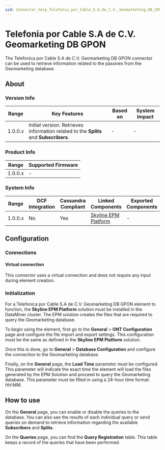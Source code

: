 ```yaml
---
uid: Connector_help_Telefonia_por_Cable_S.A_de_C.V._Geomarketing_DB_GPON
---
```


# Telefonia por Cable S.A de C.V. Geomarketing DB GPON

The Telefonica por Cable S.A de C.V. Geomarketing DB GPON connector can be used to retrieve information related to the passives from the Geomarketing database.

## About

### Version Info

| **Range** | **Key Features**                                                                      | **Based on** | **System Impact** |
|-----------|---------------------------------------------------------------------------------------|--------------|-------------------|
| 1.0.0.x   | Initial version. Retrieves information related to the **Splits** and **Subscribers**. | \-           | \-                |

### Product Info

| Range     | Supported Firmware     |
|-----------|------------------------|
| 1.0.0.x   | \-                     |

### System Info

| **Range** | **DCF Integration** | **Cassandra Compliant** | **Linked Components**                                                | **Exported Components** |
|-----------|---------------------|-------------------------|----------------------------------------------------------------------|-------------------------|
| 1.0.0.x   | No                  | Yes                     | [Skyline EPM Platform](xref:Connector_help_Skyline_EPM_Platform) | \-                      |

## Configuration

### Connections

#### Virtual connection

This connector uses a virtual connection and does not require any input during element creation.

### Initialization

For a Telefonica por Cable S.A de C.V. Geomarketing DB GPON element to function, the **Skyline EPM Platform** solution must be installed in the DataMiner cluster. The EPM solution creates the files that are required to query the Geomarketing database.

To begin using the element, first go to the **General** \> **ONT Configuration** page and configure the file import and export settings. This configuration must be the same as defined in the **Skyline EPM Platform** solution.

Once this is done, go to **General** \> **Database Configuration** and configure the connection to the Geomarketing database.

Finally, on the **General** page, the **Load Time** parameter must be configured. This parameter will indicate the exact time the element will load the files generated by the EPM Solution and proceed to query the Geomarketing database. This parameter must be filled in using a 24-hour time format: HH:MM.

## How to use

On the **General** page, you can enable or disable the queries to the database. You can also see the results of each individual query or send queries on demand to retrieve information regarding the available **Subscribers** and **Splits**.

On the **Queries** page, you can find the **Query Registration** table. This table keeps a record of the queries that have been performed.
